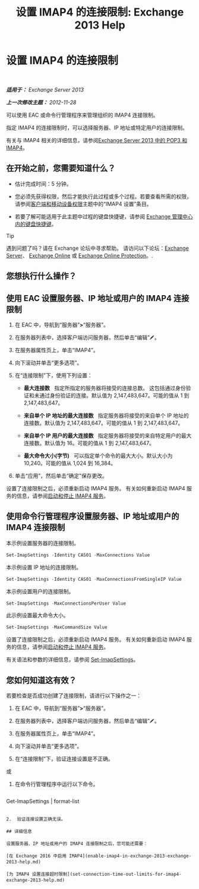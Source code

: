 ﻿---
title: '设置 IMAP4 的连接限制: Exchange 2013 Help'
TOCTitle: 设置 IMAP4 的连接限制
ms:assetid: 8e3aa366-e77c-4c70-b78d-ddbb178cb521
ms:mtpsurl: https://technet.microsoft.com/zh-cn/library/Bb123712(v=EXCHG.150)
ms:contentKeyID: 50556614
ms.date: 01/11/2018
mtps_version: v=EXCHG.150
ms.translationtype: HT
---

# 设置 IMAP4 的连接限制

 

_**适用于：** Exchange Server 2013_

_**上一次修改主题：** 2012-11-28_

可以使用 EAC 或命令行管理程序来管理组织的 IMAP4 连接限制。

指定 IMAP4 的连接限制时，可以选择服务器、IP 地址或特定用户的连接限制。

有关与 IMAP4 相关的详细信息，请参阅[Exchange Server 2013 中的 POP3 和 IMAP4](pop3-and-imap4-in-exchange-server-2013-exchange-2013-help.md)。

## 在开始之前，您需要知道什么？

  - 估计完成时间：5 分钟。

  - 您必须先获得权限，然后才能执行此过程或多个过程。若要查看所需的权限，请参阅[客户端和移动设备权限](clients-and-mobile-devices-permissions-exchange-2013-help.md)主题中的“IMAP4 设置”条目。

  - 若要了解可能适用于此主题中过程的键盘快捷键，请参阅 [Exchange 管理中心内的键盘快捷键](keyboard-shortcuts-in-the-exchange-admin-center-exchange-online-protection-help.md)。

> [!TIP]  
> 遇到问题了吗？请在 Exchange 论坛中寻求帮助。 请访问以下论坛：<a href="https://go.microsoft.com/fwlink/p/?linkid=60612">Exchange Server</a>、 <a href="https://go.microsoft.com/fwlink/p/?linkid=267542">Exchange Online</a> 或 <a href="https://go.microsoft.com/fwlink/p/?linkid=285351">Exchange Online Protection</a>。.


## 您想执行什么操作？

## 使用 EAC 设置服务器、IP 地址或用户的 IMAP4 连接限制

1.  在 EAC 中，导航到“服务器”**\>**“服务器”。

2.  在服务器列表中，选择客户端访问服务器，然后单击“编辑”![编辑图标](images/Bb124582.6f53ccb2-1f13-4c02-bea0-30690e6ea71d(EXCHG.150).gif "编辑图标")。

3.  在服务器属性页上，单击“IMAP4”。

4.  向下滚动并单击“更多选项”。

5.  在“连接限制”下，使用下列设置：
    
      - **最大连接数**   指定所指定的服务器将接受的连接总数。 这包括通过身份验证和未通过身份验证的连接。默认值为 2,147,483,647。可能的值从 1 到 2,147,483,647。
    
      - **来自单个 IP 地址的最大连接数**   指定服务器将接受的来自单个 IP 地址的连接数。默认值为 2,147,483,647。可能的值从 1 到 2,147,483,647。
    
      - **来自单个 IP 用户的最大连接数**   指定服务器将接受的来自特定用户的最大连接数。默认值为 16。可能的值从 1 到 2,147,483,647。
    
      - **最大命令大小(字节)**   可以指定单个命令的最大大小。默认大小为 10,240。可能的值从 1,024 到 16,384。

6.  单击“应用”，然后单击“确定”保存更改。

设置了连接限制之后，必须重新启动 IMAP4 服务。 有关如何重新启动 IMAP4 服务的信息，请参阅[启动和停止 IMAP4 服务](start-and-stop-the-imap4-services-exchange-2013-help.md)。

## 使用命令行管理程序设置服务器、IP 地址或用户的 IMAP4 连接限制

本示例设置服务器的连接限制。

```powershell
Set-ImapSettings -Identity CAS01 -MaxConnections Value
```

本示例设置 IP 地址的连接限制。

```powershell
Set-ImapSettings -Identity CAS01 -MaxConnectionsFromSingleIP Value
```

本示例设置用户的连接限制。

```powershell
Set-ImapSettings -MaxConnectionsPerUser Value
```

此示例设置最大命令大小。

```powershell
Set-ImapSettings -MaxCommandSize Value
```

设置了连接限制之后，必须重新启动 IMAP4 服务。 有关如何重新启动 IMAP4 服务的信息，请参阅[启动和停止 IMAP4 服务](start-and-stop-the-imap4-services-exchange-2013-help.md)。

有关语法和参数的详细信息，请参阅 [Set-ImapSettings](https://technet.microsoft.com/zh-cn/library/aa998252\(v=exchg.150\))。

## 您如何知道这有效？

若要检查是否成功创建了连接限制，请进行以下操作之一：

1.  在 EAC 中，导航到“服务器”**\>**“服务器”。

2.  在服务器列表中，选择客户端访问服务器，然后单击“编辑”![编辑图标](images/Bb124582.6f53ccb2-1f13-4c02-bea0-30690e6ea71d(EXCHG.150).gif "编辑图标")。

3.  在服务器属性页上，单击“IMAP4”。

4.  向下滚动并单击“更多选项”。

5.  在“连接限制”下，验证连接设置是不正确。

或

1.  在命令行管理程序中运行以下命令。
    
    ```powershell
Get-ImapSettings | format-list
```

2.  验证连接设置正确无误。

## 详细信息

设置服务器、IP 地址或用户的 IMAP4 连接限制之后，您可能还需要：

[在 Exchange 2016 中启用 IMAP4](enable-imap4-in-exchange-2013-exchange-2013-help.md)

[为 IMAP4 设置连接超时限制](set-connection-time-out-limits-for-imap4-exchange-2013-help.md)

